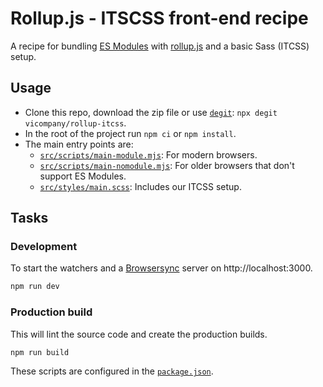 # Rollup.js - ITSCSS front-end recipe

A recipe for bundling [ES Modules](https://developers.google.com/web/fundamentals/primers/modules) with [rollup.js](https://rollupjs.org/) and a basic Sass (ITCSS) setup.

## Usage

- Clone this repo, download the zip file or use [`degit`](https://www.npmjs.com/package/degit): `npx degit vicompany/rollup-itcss`.
- In the root of the project run `npm ci` or `npm install`.
- The main entry points are:
    - [`src/scripts/main-module.mjs`](src/scripts/main-module.mjs): For modern browsers.
    - [`src/scripts/main-nomodule.mjs`](src/scripts/main-nomodule.mjs): For older browsers that don't support ES Modules.
    - [`src/styles/main.scss`](src/styles/main.scss): Includes our ITCSS setup.

## Tasks

### Development

To start the watchers and a [Browsersync](https://www.browsersync.io/docs) server on http://localhost:3000.

```bash
npm run dev
```

### Production build

 This will lint the source code and create the production builds.

```bash
npm run build
```

These scripts are configured in the [`package.json`](package.json).

